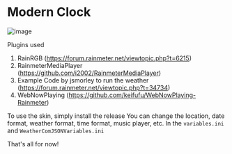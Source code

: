 <h1>Modern Clock</h1>

![image](https://github.com/user-attachments/assets/da708e12-3cec-4a0e-9ba2-8cb19487c2f8)



Plugins used 
1. RainRGB (https://forum.rainmeter.net/viewtopic.php?t=6215)
2. RainmeterMediaPlayer (https://github.com/i2002/RainmeterMediaPlayer)
3. Example Code by jsmorley to run the weather (https://forum.rainmeter.net/viewtopic.php?t=34734)
4. WebNowPlaying (https://github.com/keifufu/WebNowPlaying-Rainmeter)

To use the skin, simply install the release
You can change the location, date format, weather format, time format, music player, etc.
In the `variables.ini` and `WeatherComJSONVariables.ini`

That's all for now!
